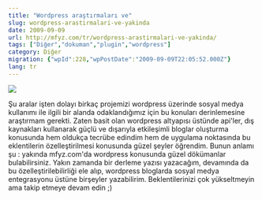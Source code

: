 ```yaml
---
title: "Wordpress araştırmaları ve"
slug: wordpress-arastirmalari-ve-yakinda
date: 2009-09-09
url: http://mfyz.com/tr/wordpress-arastirmalari-ve-yakinda/
tags: ["Diğer","dokuman","plugin","wordpress"]
category: Diğer
migration: {"wpId":228,"wpPostDate":"2009-09-09T22:05:52.000Z"}
lang: tr
---
```


![](/images/archive/tr/2009/09/wordpress.jpg)

Şu aralar işten dolayı birkaç projemizi wordpress üzerinde sosyal medya kullanımı ile ilgili bir alanda odaklandığımız için bu konuları derinlemesine araştırmam gerekti. Zaten basit olan wordpress altyapısı üstünde api'ler, dış kaynakları kullanarak güçlü ve dışarıyla etkileşimli bloglar oluşturma konusunda hem oldukça tecrübe edindim hem de uygulama noktasında bu eklentilerin özelleştirilmesi konusunda güzel şeyler öğrendim. Bunun anlamı şu : yakında mfyz.com'da wordpress konusunda güzel dökümanlar bulabilirsiniz. Yakın zamanda bir derleme yazısı yazacağım, devamında da bu özelleştirilebilirliği ele alıp, wordpress bloglarda sosyal medya entegrasyonu üstüne birşeyler yazabilirim. Beklentilerinizi çok yükseltmeyin ama takip etmeye devam edin ;)